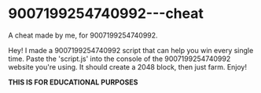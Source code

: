 # 9007199254740992---cheat
A cheat made by me, for 9007199254740992.

Hey! I made a 9007199254740992 script that can help you win every single time. Paste the 'script.js' into the console of the 9007199254740992 website you're using. It should create a 2048 block, then just farm. Enjoy!

**THIS IS FOR EDUCATIONAL PURPOSES**
